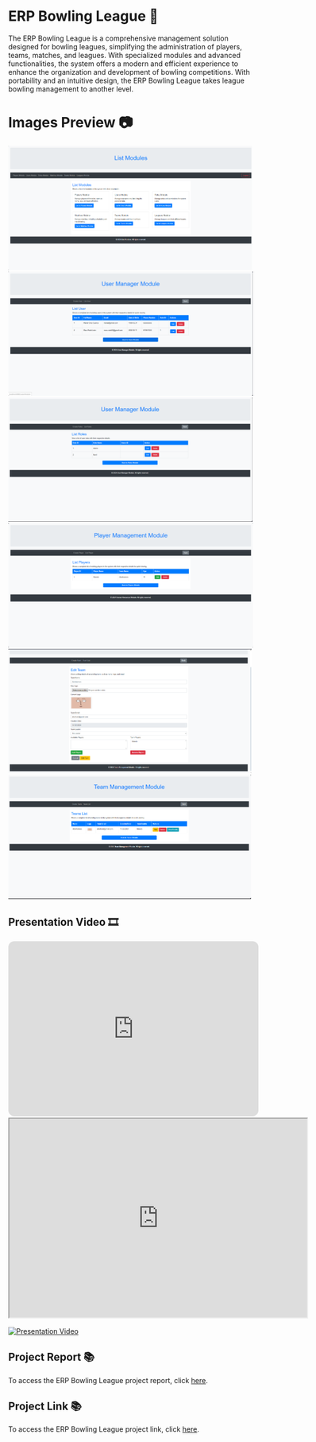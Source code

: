 # ERP Bowling League 🎳
The ERP Bowling League is a comprehensive management solution designed for bowling leagues, simplifying the administration of players, teams, matches, and leagues. With specialized modules and advanced functionalities, the system offers a modern and efficient experience to enhance the organization and development of bowling competitions. With portability and an intuitive design, the ERP Bowling League takes league bowling management to another level.

# Images Preview 📷
<div class="carousel-container">
    <div class="carousel-slide">
        <img src="https://github.com/PolNie/ERP-Bowling-League-Management/blob/main/img/image.png" height="250">
        <img src="https://github.com/PolNie/ERP-Bowling-League-Management/blob/main/img/image2.png" height="250">
        <img src="https://github.com/PolNie/ERP-Bowling-League-Management/blob/main/img/image3.png" height="250">
        <img src="https://github.com/PolNie/ERP-Bowling-League-Management/blob/main/img/image4.png" height="250">
        <img src="https://github.com/PolNie/ERP-Bowling-League-Management/blob/main/img/image5.png" height="250">
        <img src="https://github.com/PolNie/ERP-Bowling-League-Management/blob/main/img/image6.png" height="250">
    </div>
</div>


## Presentation Video 🎞
<div>
    <iframe style="border-radius:12px" src="https://open.spotify.com/embed/track/5ubvP9oKmxLUVq506fgLhk?utm_source=generator" width="100%" height="352" frameBorder="0" allowfullscreen="" allow="autoplay; clipboard-write; encrypted-media; fullscreen; picture-in-picture" loading="lazy"></iframe>
</div>

<iframe src="https://www.example.com" width="600" height="400"></iframe>


[![Presentation Video](miniatura_video)](link_video)

## Project Report 📚
To access the ERP Bowling League project report, click [here](https://docs.google.com/document/d/1yi0YyKdvMQGsrdw_vcsXQHrbpXQbtf0QVj99rGNSWU0).

## Project Link 📚
To access the ERP Bowling League project link, click [here](https://gitlab.com/rodo.leon.marc/projecte-2/-/tree/master?ref_type=heads).
